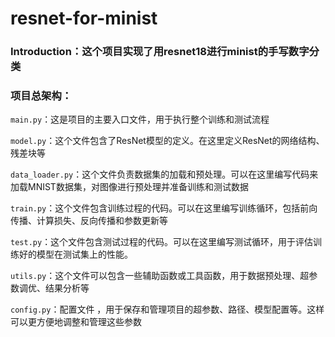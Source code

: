 # resnet-for-minist

### Introduction：这个项目实现了用resnet18进行minist的手写数字分类
### 项目总架构：

`main.py`：这是项目的主要入口文件，用于执行整个训练和测试流程

`model.py`：这个文件包含了ResNet模型的定义。在这里定义ResNet的网络结构、残差块等

`data_loader.py`：这个文件负责数据集的加载和预处理。可以在这里编写代码来加载MNIST数据集，对图像进行预处理并准备训练和测试数据

`train.py`：这个文件包含训练过程的代码。可以在这里编写训练循环，包括前向传播、计算损失、反向传播和参数更新等

`test.py`：这个文件包含测试过程的代码。可以在这里编写测试循环，用于评估训练好的模型在测试集上的性能。

`utils.py`：这个文件可以包含一些辅助函数或工具函数，用于数据预处理、超参数调优、结果分析等

`config.py`：配置文件 ，用于保存和管理项目的超参数、路径、模型配置等。这样可以更方便地调整和管理这些参数
